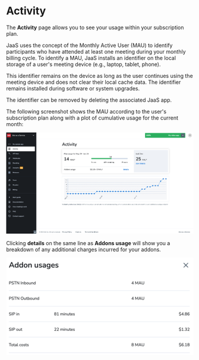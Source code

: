 # Activity

The **Activity** page allows you to see your usage within your subscription plan.

JaaS uses the concept of the Monthly Active User (MAU) to identify participants who have attended at least one meeting during your monthly billing cycle. To identify a MAU, JaaS installs an identifier on the local storage of a user's meeting device (e.g., laptop, tablet, phone).

This identifier remains on the device as long as the user continues using the meeting device and does not clear their local cache data. The identifier remains installed during software or system upgrades.

The identifier can be removed by deleting the associated JaaS app.

The following screenshot shows the MAU according to the user's subscription plan along with a plot of cumulative usage for the current month:

![](../images/105cbe5-image.png)

Clicking **details** on the same line as **Addons usage** will show you a breakdown of any additional charges incurred for your addons.

![](../images/4da375d-image.png)
